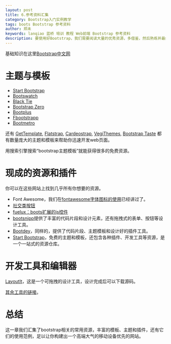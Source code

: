 ```yaml
---
layout: post
title: 6.参考资料汇集
category: Bootstrap入门实例教学
tags: boots Bootstrap 参考资料 
author: 郑未
keywords: lanqiao 蓝桥 培训 教程 Web前端 Bootstrap 参考资料
description: 要使用好Bootstrap，我们需要阅读大量的优秀资源，多借鉴，然后熟练并最终形成自己的风格。本章我们将介绍一些常用的资源给大家在项目过程中参考。
---
```


基础知识在这里[Bootstrap中文网](http://v3.bootcss.com/)

# 主题与模板

- [Start Bootstrap](http://startbootstrap.com/)
- [Bootswatch](http://bootswatch.com/)
- [Black Tie](http://www.blacktie.co/)
- [Bootstrap Zero](http://bootstrapzero.com/)
- [Bootplus](http://aozora.github.io/bootplus/)
- [Fbootstrapp](http://ckrack.github.io/fbootstrapp/)
- [Bootmetro](http://aozora.github.io/bootmetro/)

还有 [GetTemplate](http://www.gettemplate.com/), [Flatstrap](http://flatstrap.org/), [Cardeostrap](http://cardeostrap.cardeo.ca/),
[VegiThemes](http://vegibit.com/vegithemes-twitter-bootstrap-themes/),
[Bootstrap Taste](http://bootstraptaste.com/) 都有数量庞大的主题和模板来帮助你迅速开发web页面。

用搜索引擎搜索“bootstrap主题模板”就能获得很多的免费资源。

# 现成的资源和插件

你可以在这些网站上找到几乎所有你想要的资源。

- Font Awesome，我们在[fontawesome字体图标的使用](/boostrap-lesson4-blog-index#fontawesome字体图标的使用)已经讲过了。
- [社交类按钮]( http://lipis.github.io/bootstrap-social)
- [fuelux：boots扩展的js控件](http://exacttarget.github.io/fuelux/index.html)
- [bootsnipp](http://bootsnipp.com/)提供了丰富的代码片段和设计元素，还有拖拽式的表单、按钮等设计工具。
- [Bootdey](http://www.bootdey.com/)，同样的，提供了代码片段、主题模板和设计好的插件工具。
- [Start Bootstrap](https://startbootstrap.com/)，免费的主题和模板，还包含各种插件、开发工具等资源，是一个一站式的资源仓库。

# 开发工具和编辑器

[LayoutIt](http://www.layoutit.com/)，这是一个可拖拽的设计工具，设计完成后可以下载源码。

[其余工具的链接](https://startbootstrap.com/bootstrap-resources/#dev-tools)。

# 总结

这一章我们汇集了bootstrap相关的常用资源，丰富的模板、主题和插件，还有它们的使用范例，足以让你构建出一个高端大气的移动设备优先的网站。